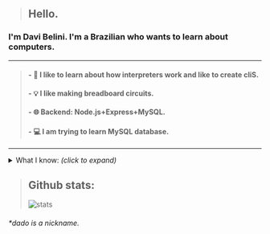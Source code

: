 > ## Hello.
 
### I'm Davi Belini. I'm a Brazilian who wants to learn about computers.
___
> #### - 🐛 I like to learn about how interpreters work and like to create cliS.
> #### - 💡  I like making breadboard circuits.
> #### - 🌐 Backend: Node.js+Express+MySQL.
> #### - 💻 I am trying to learn MySQL database.
___
<details>
  <summary>What I know: <i>(click to expand)</i></summary>
  <br>
  <ul>
    <li>GML</li>
    <li>JS</li>
    <li>Python</li>
    <li>HTML</li>
    <li>CSS</li>
    <br>
  </ul>
</details>

> ## Github stats:
> ![stats](https://github-readme-stats.vercel.app/api?username=davibelini&show_icons=true&theme=radical)
###### \*dado is a nickname.
